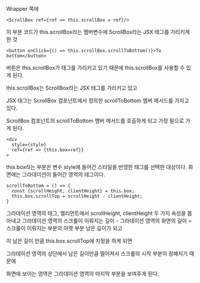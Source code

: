 Wrapper 쪽에
```
<ScrollBox ref={ref => this.scrollBox = ref}/>
```

이 부분 코드가 this.scrollBox라는 멤버변수에 ScrollBox라는 JSX 태그를 가리키게 한 것

```
<button onClick={() => this.scrollBox.scrollToBottom()}>To bottom</button>
```

버튼은 this.scrollBox가 태그를 가리키고 있기 때문에 this.scrollBox를 사용할 수 있게 된다.

this.scrollBox는 ScrollBox라는 JSX 태그를 가리키고 있고

JSX 태그는 ScrollBox 컴포넌트에서 정의한 scrollToBottom 멤버 메서드를 가지고 있다.

ScrollBox 컴포넌트의 scrollToBottom 멤버 메서드를 호출하게 되고 가장 밑으로 가게 된다.


```
<div
  style={style}
  ref={ref => {this.box=ref}}
>
```

this.box라는 부분은 변수 style에 들어간 스타일을 반영한 태그를 선택한 대상이다.
화면에는 그라데이션이 들어간 영역의 태그이다.

```
scrollToBottom = () => {
  const {scrollHeight, clientHeight} = this.box;
  this.box.scrollTop = scrollHeight - clientHeight;
}
```

그라데이션 영역의 태그, 엘리먼트에서 scrollHeight, clientHeight 두 가지 속성을 봅아내고
그라데이션 영역의 스크롤이 이뤄지는 길이 - 그라데이션 영역의 화면의 길이 = 스크롤이 이뤄지는 부분의 아랫 부분 남은 길이가 되고

이 남은 길이 만큼 this.box.scrollTop에 지정을 하게 되면

그라데이션 영역의 상단에서 남은 길이만큼 떨어져서 스크롤의 시작 부분이 정해지기 때문에

화면에 보이는 영역은 그라데이션 영역의 마지막 부분을 보여주게 된다.
